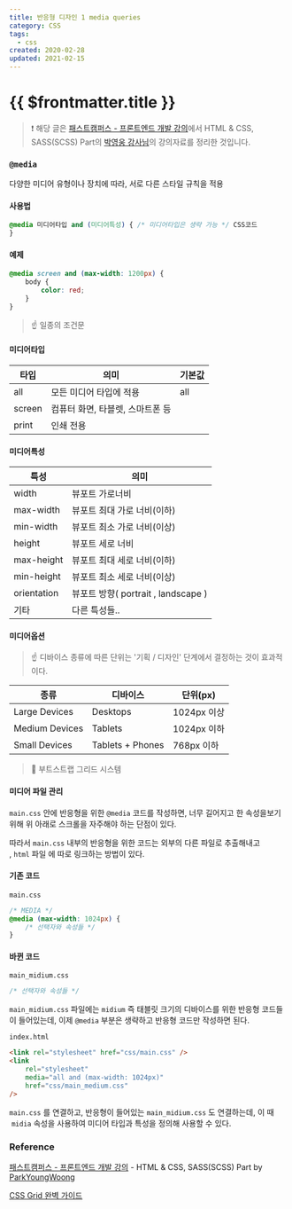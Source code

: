 ```yaml
---
title: 반응형 디자인 1 media queries
category: CSS
tags:
  - css
created: 2020-02-28
updated: 2021-02-15
---
```


# {{ $frontmatter.title }}

> ❗️ 해당 글은 [패스트캠퍼스 - 프론트엔드 개발 강의](https://www.fastcampus.co.kr/dev_online_react/)에서 HTML & CSS, SASS(SCSS) Part의 [박영웅 강사님](https://github.com/ParkYoungWoong)의 강의자료를 정리한 것입니다.

### **`@media`**

다양한 미디어 유형이나 장치에 따라, 서로 다른 스타일 규칙을 적용

#### **사용법**

```css
@media 미디어타입 and (미디어특성) { /* 미디어타입은 생략 가능 */ CSS코드
}
```

#### **예제**

```css
@media screen and (max-width: 1200px) {
	body {
		color: red;
	}
}
```

> ☝️ 일종의 조건문

#### **미디어타입**

| 타입   | 의미                             | 기본값 |
| ------ | -------------------------------- | ------ |
| all    | 모든 미디어 타입에 적용          | all    |
| screen | 컴퓨터 화면, 타블렛, 스마트폰 등 |        |
| print  | 인쇄 전용                        |        |

#### **미디어특성**

| 특성        | 의미                                |
| ----------- | ----------------------------------- |
| width       | 뷰포트 가로너비                     |
| max-width   | 뷰포트 최대 가로 너비(이하)         |
| min-width   | 뷰포트 최소 가로 너비(이상)         |
| height      | 뷰포트 세로 너비                    |
| max-height  | 뷰포트 최대 세로 너비(이하)         |
| min-height  | 뷰포트 최소 세로 너비(이상)         |
| orientation | 뷰포트 방향( portrait , landscape ) |
| 기타        | 다른 특성들..                       |

#### **미디어옵션**

> ☝️ 디바이스 종류에 따른 단위는 '기획 / 디자인' 단계에서 결정하는 것이 효과적이다.

| 종류           | 디바이스         | 단위(px)    |
| -------------- | ---------------- | ----------- |
| Large Devices  | Desktops         | 1024px 이상 |
| Medium Devices | Tablets          | 1024px 이하 |
| Small Devices  | Tablets + Phones | 768px 이하  |

> 🔗 부트스트랩 그리드 시스템

#### **미디어 파일 관리**

`main.css` 안에 반응형을 위한 `@media` 코드를 작성하면, 너무 길어지고 한 속성을보기 위해 위 아래로 스크롤을 자주해야 하는 단점이 있다.

따라서 `main.css` 내부의 반응형을 위한 코드는 외부의 다른 파일로 추출해내고 , `html` 파일 에 따로 링크하는 방법이 있다.

#### **기존 코드**

`main.css`

```css
/* MEDIA */
@media (max-width: 1024px) {
	/* 선택자와 속성들 */
}
```

#### **바뀐 코드**

`main_midium.css`

```css
/* 선택자와 속성들 */
```

`main_midium.css` 파일에는 `midium` 즉 태블릿 크기의 디바이스를 위한 반응형 코드들이 들어있는데, 이제 `@media` 부분은 생략하고 반응형 코드만 작성하면 된다.

`index.html`

```html
<link rel="stylesheet" href="css/main.css" />
<link
	rel="stylesheet"
	media="all and (max-width: 1024px)"
	href="css/main_medium.css"
/>
```

`main.css` 를 연결하고, 반응형이 들어있는 `main_midium.css` 도 연결하는데, 이 때  `midia` 속성을 사용하여 미디어 타입과 특성을 정의해 사용할 수 있다.

### Reference

[패스트캠퍼스 - 프론트엔드 개발 강의](https://www.fastcampus.co.kr/dev_online_react/) - HTML & CSS, SASS(SCSS) Part by [ParkYoungWoong](https://github.com/ParkYoungWoong)

[CSS Grid 완벽 가이드](https://heropy.blog/2019/08/17/css-grid/)
